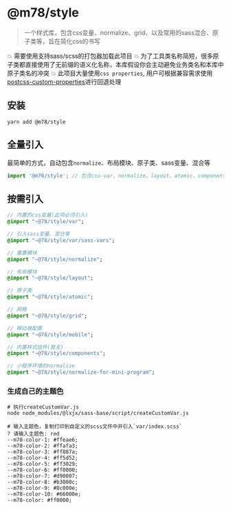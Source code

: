 # @m78/style
> 一个样式库，包含css变量、normalize、grid、以及常用的sass混合、原子类等，旨在简化css的书写

💥 需要使用支持sass/scss的打包器加载此项目
💥 为了工具类名称简短，很多原子类都直接使用了无前缀的语义化名称，本库假设你会主动避免业务类名和本库中原子类名的冲突
💥 此项目大量使用`css properties`, 用户可根据兼容需求使用[postcss-custom-properties](https://github.com/postcss/postcss-custom-properties)进行回退处理

## 安装

```shell
yarn add @m78/style
```

## 全量引入

最简单的方式，自动包含`normalize`、布局模块、原子类、sass变量、混合等

```js
import '@m78/style'; // 包含css-var、normalize、layout、atomic、component等基础模块
```


## 按需引入

```sass
// 内置的css变量(此项必须引入)
@import "~@78/style/var";

// 引入sass变量、混合等
@import "~@78/style/var/sass-vars";

// 重置模块
@import "~@78/style/normalize";

// 布局模块
@import "~@78/style/layout";

// 原子类
@import "~@78/style/atomic";

// 网格
@import "~@78/style/grid";

// 移动端配置
@import "~@78/style/mobile";

// 内置样式组件(暂无)
@import "~@78/style/components";

// 小程序环境的normalize
@import "~@78/style/normalize-for-mini-program";
```


### 生成自己的主题色

```
# 执行createCustomVar.js
node node_modules/@lxjx/sass-base/script/createCustomVar.js

# 输入主题色，复制打印到自定义的scss文件中并引入`var/index.scss`
? 请输入主题色: red
--m78-color-1: #ffeae6;
--m78-color-2: #ffafa3;
--m78-color-3: #ff887a;
--m78-color-4: #ff5d52;
--m78-color-5: #ff3029;
--m78-color-6: #ff0000;
--m78-color-7: #d90007;
--m78-color-8: #b3000c;
--m78-color-9: #8c000e;
--m78-color-10: #66000e;
--m78-color: #ff0000;
```

